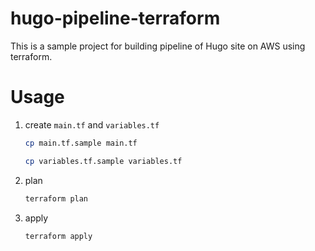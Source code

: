 hugo-pipeline-terraform
===

This is a sample project for building pipeline of Hugo site on AWS using terraform.

# Usage

1. create `main.tf` and `variables.tf`

    ```bash
    cp main.tf.sample main.tf
    ```
    
    ```bash
    cp variables.tf.sample variables.tf
    ```
    
2. plan

    ```bash
    terraform plan
    ```

3. apply

    ```bash
    terraform apply
    ```